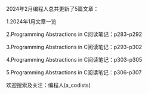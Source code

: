 2024年2月编程人总共更新了5篇文章：

1.2024年1月文章一览

2.Programming Abstractions in C阅读笔记：p283-p292

3.Programming Abstractions in C阅读笔记：p293-p302

4.Programming Abstractions in C阅读笔记：p303-p305

5.Programming Abstractions in C阅读笔记：p306-p307




欢迎搜索及关注：编程人(a_codists)